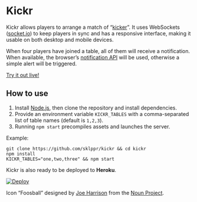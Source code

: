 # Kickr

Kickr allows players to arrange a match of “[kicker](http://en.wikipedia.org/wiki/Table_football)”. It uses WebSockets ([socket.io](http://socket.io)) to keep players in sync and has a responsive interface, making it usable on both desktop and mobile devices.

When four players have joined a table, all of them will receive a notification. When available, the browser’s [notification API](http://www.w3.org/TR/notifications/) will be used, otherwise a simple alert will be triggered.

[Try it out live!](https://kickr-sample.herokuapp.com)

## How to use

1. Install [Node.js](http://nodejs.org), then clone the repository and install dependencies.
2. Provide an environment variable `KICKR_TABLES` with a comma-separated list of table names (default is `1,2,3`).
3. Running `npm start` precompiles assets and launches the server.

Example:

    git clone https://github.com/sklppr/kickr && cd kickr
    npm install
    KICKR_TABLES="one,two,three" && npm start

Kickr is also ready to be deployed to **Heroku**.

[![Deploy](https://www.herokucdn.com/deploy/button.png)](https://heroku.com/deploy?template=https://github.com/sklppr/kickr)

Icon “Foosball” designed by [Joe Harrison](http://www.thenounproject.com/joe_harrison) from the [Noun Project](http://www.thenounproject.com).
